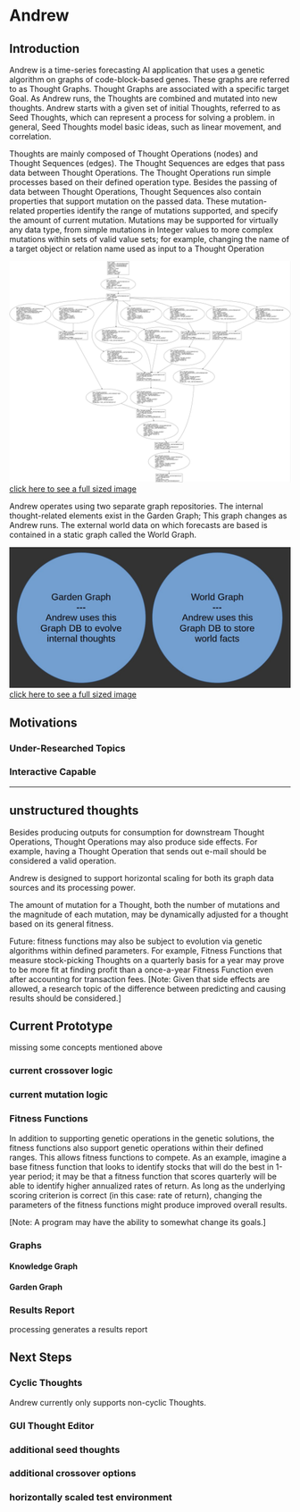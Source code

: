 # Andrew

## Introduction

Andrew is a time-series forecasting AI application that uses a genetic algorithm on graphs of code-block-based genes. These graphs are referred to as Thought Graphs.  Thought Graphs are associated with a specific target Goal.  As Andrew runs, the Thoughts are combined and mutated into new thoughts.  Andrew starts with a given set of initial Thoughts, referred to as Seed Thoughts, which can represent a process for solving a problem.  in general, Seed Thoughts model basic ideas, such as linear movement, and correlation.

Thoughts are mainly composed of Thought Operations (nodes) and Thought Sequences (edges).  The Thought Sequences are edges that pass data between Thought Operations. The Thought Operations run simple processes based on their defined operation type.  Besides the passing of data between Thought Operations, Thought Sequences also contain properties that support mutation on the passed data.  These mutation-related properties identify the range of mutations supported, and specify the amount of current mutation.  Mutations may be supported for virtually any data type, from simple mutations in Integer values to more complex mutations within sets of valid value sets; for example, changing the name of a target object or relation name used as input to a Thought Operation

<kbd>
<a href="./readme_files/thought_example.jpg" alt="example thought" target="_blank">
<img src="./readme_files/thought_example.jpg" alt="example thought" width="600"/>
</kbd><br/>
click here to see a full sized image</a>
<p/>

Andrew operates using two separate graph repositories.  The internal thought-related elements exist in the Garden Graph; This graph changes as Andrew runs.  The external world data on which forecasts are based is contained in a static graph called the World Graph.

<kbd>
<a href="./readme_files/two_db.jpg" alt="example thought" target="_blank">
<img src="./readme_files/two_db.jpg" alt="two databases" width="600"/>
</kbd><br/>
click here to see a full sized image</a>
<p/>

## Motivations

### Under-Researched Topics

### Interactive Capable

-----

## unstructured thoughts





Besides producing outputs for consumption for downstream Thought Operations, Thought Operations may also produce side effects.  For example, having a Thought Operation that sends out e-mail should be considered a valid operation.

Andrew is designed to support horizontal scaling for both its graph data sources and its processing power.

The amount of mutation for a Thought, both the number of mutations and the magnitude of each mutation, may be dynamically adjusted for a thought based on its general fitness.  

Future: fitness functions may also be subject to evolution via genetic algorithms within defined parameters.  For example, Fitness Functions that measure stock-picking Thoughts on a quarterly basis for a year may prove to be more fit at finding profit than a once-a-year Fitness Function even after accounting for transaction fees.
[Note: Given that side effects are allowed, a research topic of the difference between predicting and causing results should be considered.]


## Current Prototype

missing some concepts mentioned above

### current crossover logic

### current mutation logic

### Fitness Functions
In addition to supporting genetic operations in the genetic solutions, the fitness functions also support genetic operations within their defined ranges.  This allows fitness functions to compete.  As an example, imagine a base fitness function that looks to identify stocks that will do the best in 1-year period; it may be that a fitness function that scores quarterly will be able to identify higher annualized rates of return.  As long as the underlying scoring criterion is correct (in this case: rate of return), changing the parameters of the fitness functions might produce improved overall results. <P/>
[Note: A program may have the ability to somewhat change its goals.]

### Graphs

#### Knowledge Graph

#### Garden Graph

### Results Report
processing generates a results report

## Next Steps

### Cyclic Thoughts

Andrew currently only supports non-cyclic Thoughts.


### GUI Thought Editor

### additional seed thoughts

### additional crossover options

### horizontally scaled test environment




